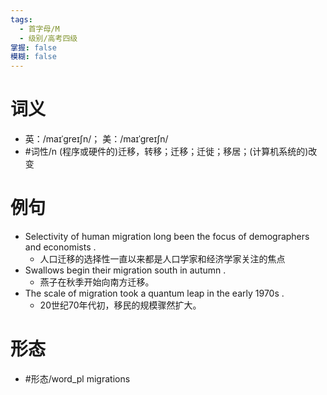 ```yaml
---
tags:
  - 首字母/M
  - 级别/高考四级
掌握: false
模糊: false
---
```

# 词义
- 英：/maɪˈɡreɪʃn/； 美：/maɪˈɡreɪʃn/
- #词性/n  (程序或硬件的)迁移，转移；迁移；迁徙；移居；(计算机系统的)改变
# 例句
- Selectivity of human migration long been the focus of demographers and economists .
	- 人口迁移的选择性一直以来都是人口学家和经济学家关注的焦点
- Swallows begin their migration south in autumn .
	- 燕子在秋季开始向南方迁移。
- The scale of migration took a quantum leap in the early 1970s .
	- 20世纪70年代初，移民的规模骤然扩大。
# 形态
- #形态/word_pl migrations
